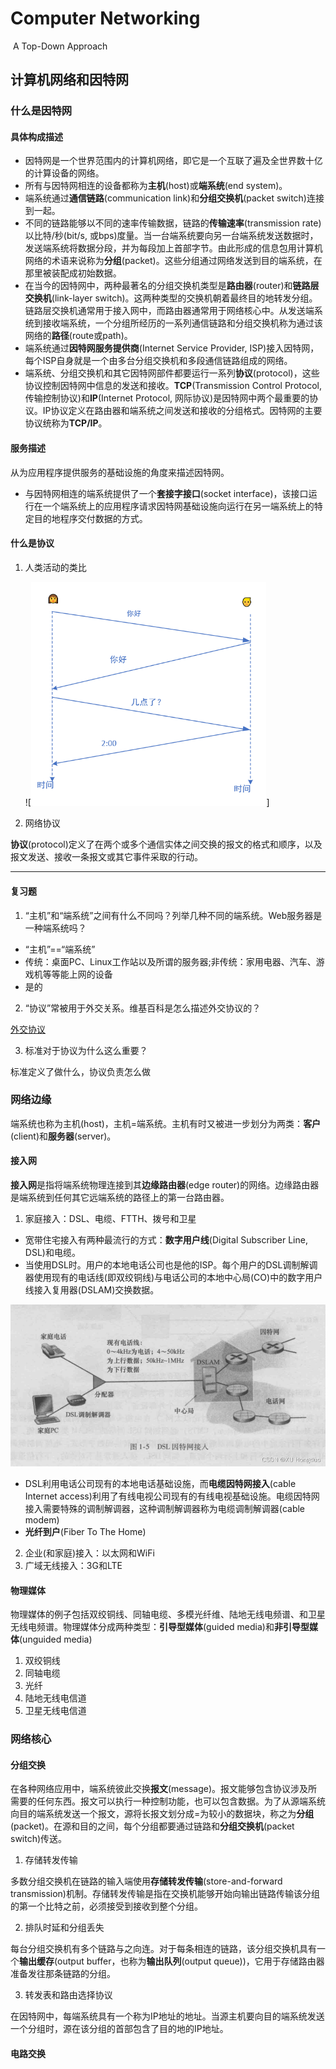 # Computer Networking

​                                                       A Top-Down Approach

## 计算机网络和因特网

### 什么是因特网

#### 具体构成描述

- 因特网是一个世界范围内的计算机网络，即它是一个互联了遍及全世界数十亿的计算设备的网络。
- 所有与因特网相连的设备都称为**主机**(host)或**端系统**(end system)。
- 端系统通过**通信链路**(communication link)和**分组交换机**(packet switch)连接到一起。
- 不同的链路能够以不同的速率传输数据，链路的**传输速率**(transmission rate)以比特/秒(bit/s, 或bps)度量。当一台端系统要向另一台端系统发送数据时，发送端系统将数据分段，并为每段加上首部字节。由此形成的信息包用计算机网络的术语来说称为**分组**(packet)。这些分组通过网络发送到目的端系统，在那里被装配成初始数据。
- 在当今的因特网中，两种最著名的分组交换机类型是**路由器**(router)和**链路层交换机**(link-layer switch)。这两种类型的交换机朝着最终目的地转发分组。链路层交换机通常用于接入网中，而路由器通常用于网络核心中。从发送端系统到接收端系统，一个分组所经历的一系列通信链路和分组交换机称为通过该网络的**路径**(route或path)。
- 端系统通过**因特网服务提供商**(Internet Service Provider, ISP)接入因特网，每个ISP自身就是一个由多台分组交换机和多段通信链路组成的网络。
- 端系统、分组交换机和其它因特网部件都要运行一系列**协议**(protocol)，这些协议控制因特网中信息的发送和接收。**TCP**(Transmission Control Protocol, 传输控制协议)和**IP**(Internet Protocol, 网际协议)是因特网中两个最重要的协议。IP协议定义在路由器和端系统之间发送和接收的分组格式。因特网的主要协议统称为**TCP/IP**。

#### 服务描述

从为应用程序提供服务的基础设施的角度来描述因特网。

- 与因特网相连的端系统提供了一个**套接字接口**(socket interface)，该接口运行在一个端系统上的应用程序请求因特网基础设施向运行在另一端系统上的特定目的地程序交付数据的方式。

#### 什么是协议

1. 人类活动的类比

   ![<img src="Computer Networking.assets/image-20221203151621619.png" alt="image-20221203151621619" style="zoom:67%;" />]

2. 网络协议

**协议**(protocol)定义了在两个或多个通信实体之间交换的报文的格式和顺序，以及报文发送、接收一条报文或其它事件采取的行动。

---

#### 复习题

1. “主机”和“端系统”之间有什么不同吗？列举几种不同的端系统。Web服务器是一种端系统吗？

- “主机”==“端系统”
- 传统：桌面PC、Linux工作站以及所谓的服务器;非传统：家用电器、汽车、游戏机等等能上网的设备
- 是的

2. “协议”常被用于外交关系。维基百科是怎么描述外交协议的？

[外交协议](https://zh.m.wikipedia.org/zh-hans/%E5%A4%96%E4%BA%A4)

3. 标准对于协议为什么这么重要？

标准定义了做什么，协议负责怎么做

### 网络边缘

端系统也称为主机(host)，主机=端系统。主机有时又被进一步划分为两类：**客户**(client)和**服务器**(server)。

#### 接入网

**接入网**是指将端系统物理连接到其**边缘路由器**(edge router)的网络。边缘路由器是端系统到任何其它远端系统的路径上的第一台路由器。

1. 家庭接入：DSL、电缆、FTTH、拨号和卫星

- 宽带住宅接入有两种最流行的方式：**数字用户线**(Digital Subscriber Line, DSL)和电缆。
- 当使用DSL时。用户的本地电话公司也是他的ISP。每个用户的DSL调制解调器使用现有的电话线(即双绞铜线)与电话公司的本地中心局(CO)中的数字用户线接入复用器(DSLAM)交换数据。

<img src="Computer Networking.assets/watermark,type_d3F5LXplbmhlaQ,shadow_50,text_Q1NETiBAWFUgSG9uZ2R1bw==,size_20,color_FFFFFF,t_70,g_se,x_16.png" alt="img" style="zoom: 67%;" />

- DSL利用电话公司现有的本地电话基础设施，而**电缆因特网接入**(cable Internet access)利用了有线电视公司现有的有线电视基础设施。电缆因特网接入需要特殊的调制解调器，这种调制解调器称为电缆调制解调器(cable modem)
- **光纤到户**(Fiber To The Home)

2. 企业(和家庭)接入：以太网和WiFi
3. 广域无线接入：3G和LTE

#### 物理媒体

物理媒体的例子包括双绞铜线、同轴电缆、多模光纤维、陆地无线电频谱、和卫星无线电频谱。物理媒体分成两种类型：**引导型媒体**(guided media)和**非引导型媒体**(unguided media)

1. 双绞铜线
2. 同轴电缆
3. 光纤
4. 陆地无线电信道
5. 卫星无线电信道

### 网络核心

#### 分组交换

在各种网络应用中，端系统彼此交换**报文**(message)。报文能够包含协议涉及所需要的任何东西。报文可以执行一种控制功能，也可以包含数据。为了从源端系统向目的端系统发送一个报文，源将长报文划分成=为较小的数据块，称之为**分组**(packet)。在源和目的之间，每个分组都要通过链路和**分组交换机**(packet switch)传送。

1. 存储转发传输

多数分组交换机在链路的输入端使用**存储转发传输**(store-and-forward transmission)机制。存储转发传输是指在交换机能够开始向输出链路传输该分组的第一个比特之前，必须接受到接收到整个分组。

2. 排队时延和分组丢失

每台分组交换机有多个链路与之向连。对于每条相连的链路，该分组交换机具有一个**输出缓存**(output buffer，也称为**输出队列**(output queue))，它用于存储路由器准备发往那条链路的分组。

3. 转发表和路由选择协议

在因特网中，每端系统具有一个称为IP地址的地址。当源主机要向目的端系统发送一个分组时，源在该分组的首部包含了目的地的IP地址。

#### 电路交换

